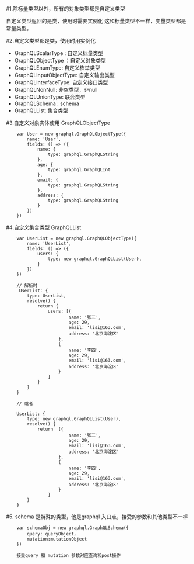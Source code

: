 #1.除标量类型以外，所有的对象类型都是自定义类型

自定义类型返回的是类，使用时需要实例化
这和标量类型不一样，变量类型都是常量类型。

#2.自定义类型都是类，使用时用实例化

+ GraphQLScalarType : 自定义标量类型
+ GraphQLObjectType ：自定义对象类型
+ GraphQLEnumType:    自定义枚举类型
+ GraphQLInputObjectType: 自定义输出类型
+ GraphQLInterfaceType:   自定义接口类型
+ GraphQLNonNull:      非空类型，非null
+ GraphQLUnionType:   联合类型
+ GraphQLSchema   :   schema
+ GraphQLList:       集合类型

#3.自定义对象实体使用  GraphQLObjectType

        var User = new graphql.GraphQLObjectType({
            name: 'User',
            fields: () => ({
                name: {
                    type: graphql.GraphQLString
                },
                age: {
                    type: graphql.GraphQLInt
                },
                email: {
                    type: graphql.GraphQLString
                },
                address: {
                    type: graphql.GraphQLString
                }
            })
        })

#4.自定义集合类型 GraphQLList

        var UserList = new graphql.GraphQLObjectType({
            name: 'UserList',
            fields: () => ({
                users: {
                    type: new graphql.GraphQLList(User),
                }
            })
        })

        // 解析时
         UserList: {
            type: UserList,
            resolve() {
                return {
                    users: [{
                            name: '张三',
                            age: 29,
                            email: 'lisi@163.com',
                            address: '北京海淀区'
                        },
                        {
                            name: '李四',
                            age: 29,
                            email: 'lisi@163.com',
                            address: '北京海淀区'
                        }
                    ]
                }
            }
        }

        // 或者

        UserList: {
            type: new graphql.GraphQLList(User),
            resolve() {                 
                return  [{
                            name: '张三',
                            age: 29,
                            email: 'lisi@163.com',
                            address: '北京海淀区'
                        },
                        {
                            name: '李四',
                            age: 29,
                            email: 'lisi@163.com',
                            address: '北京海淀区'
                        }
                    ]                
            }
        }

#5. schema 是特殊的类型，他是graphql 入口点，接受的参数和其他类型不一样

        var schemaObj = new graphql.GraphQLSchema({
            query: queryObject，
            mutation:mutationObject
        })

        接受query 和 mutation 参数对应查询和post操作